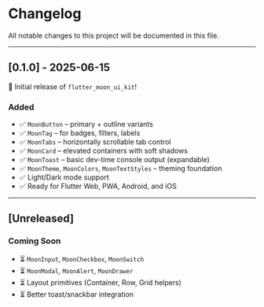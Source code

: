 # Changelog

All notable changes to this project will be documented in this file.

---

## [0.1.0] - 2025-06-15

🎉 Initial release of `flutter_moon_ui_kit`!

### Added

- ✅ `MoonButton` – primary + outline variants
- ✅ `MoonTag` – for badges, filters, labels
- ✅ `MoonTabs` – horizontally scrollable tab control
- ✅ `MoonCard` – elevated containers with soft shadows
- ✅ `MoonToast` – basic dev-time console output (expandable)
- ✅ `MoonTheme`, `MoonColors`, `MoonTextStyles` – theming foundation
- ✅ Light/Dark mode support
- ✅ Ready for Flutter Web, PWA, Android, and iOS

---

## [Unreleased]

### Coming Soon

- ⏳ `MoonInput`, `MoonCheckbox`, `MoonSwitch`
- ⏳ `MoonModal`, `MoonAlert`, `MoonDrawer`
- ⏳ Layout primitives (Container, Row, Grid helpers)
- ⏳ Better toast/snackbar integration
